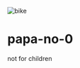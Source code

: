 ![bike](https://github.com/user-attachments/assets/66ba1fbb-95ef-4d9b-b18d-d675862da464)
# papa-no-0
not for children
